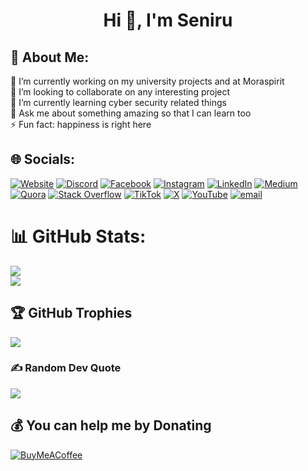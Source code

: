 <h1 align="center">Hi 👋, I'm Seniru</h1>
<h2>💫 About Me: </h2>

🔭 I’m currently working on my university projects and at Moraspirit<br>👯 I’m looking to collaborate on any interesting project<br>🌱 I’m currently learning cyber security related things<br>💬 Ask me about something amazing so that I can learn too<br>⚡ Fun fact: happiness is right here


## 🌐 Socials:
[![Website](https://img.shields.io/badge/Website-seniru.dev-blue?style=flat&logo=google-chrome&logoColor=white)](https://seniru.dev) [![Discord](https://img.shields.io/badge/Discord-%237289DA.svg?logo=discord&logoColor=white)](https://discord.gg/C3UFck5c) [![Facebook](https://img.shields.io/badge/Facebook-%231877F2.svg?logo=Facebook&logoColor=white)](https://facebook.com/seniru.dilmith) [![Instagram](https://img.shields.io/badge/Instagram-%23E4405F.svg?logo=Instagram&logoColor=white)](https://instagram.com/_seniru_dilmith_) [![LinkedIn](https://img.shields.io/badge/LinkedIn-%230077B5.svg?logo=linkedin&logoColor=white)](https://linkedin.com/in/seniru-dilmith) [![Medium](https://img.shields.io/badge/Medium-12100E?logo=medium&logoColor=white)](https://medium.com/@dilmithseniru) [![Quora](https://img.shields.io/badge/Quora-%23B92B27.svg?logo=Quora&logoColor=white)](https://quora.com/profile/Seniru-Dilmith) [![Stack Overflow](https://img.shields.io/badge/-Stackoverflow-FE7A16?logo=stack-overflow&logoColor=white)](https://stackoverflow.com/users/19005762/seniru-dilmith) [![TikTok](https://img.shields.io/badge/TikTok-%23000000.svg?logo=TikTok&logoColor=white)](https://tiktok.com/@seniru.dilmith) [![X](https://img.shields.io/badge/X-black.svg?logo=X&logoColor=white)](https://x.com/seniru_dilmith) [![YouTube](https://img.shields.io/badge/YouTube-%23FF0000.svg?logo=YouTube&logoColor=white)](https://youtube.com/@musiclabs21) [![email](https://img.shields.io/badge/Email-D14836?logo=gmail&logoColor=white)](mailto:dilmithseniru@gmail.com) 

# 📊 GitHub Stats:
![](https://github-readme-stats.vercel.app/api?username=seniru-dilmith&theme=dark&hide_border=true&include_all_commits=false&count_private=false)<br/>
![](https://github-readme-stats.vercel.app/api/top-langs/?username=seniru-dilmith&theme=dark&hide_border=true&include_all_commits=false&count_private=false&layout=compact)

## 🏆 GitHub Trophies
![](https://github-profile-trophy.vercel.app/?username=seniru-dilmith&theme=calm&no-frame=false&no-bg=true&margin-w=4)

### ✍️ Random Dev Quote
![](https://quotes-github-readme.vercel.app/api?type=horizontal&theme=radical)

  ## 💰 You can help me by Donating
  [![BuyMeACoffee](https://img.shields.io/badge/Buy%20Me%20a%20Coffee-ffdd00?style=for-the-badge&logo=buy-me-a-coffee&logoColor=black)](https://buymeacoffee.com/seniru.dilmith) 

  
<!-- Proudly created with GPRM ( https://gprm.itsvg.in ) -->
